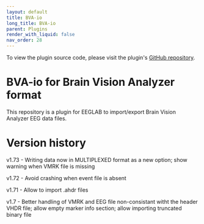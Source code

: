 ```yaml
---
layout: default
title: BVA-io
long_title: BVA-io
parent: Plugins
render_with_liquid: false
nav_order: 28
---
```

To view the plugin source code, please visit the plugin's [GitHub repository](https://github.com/sccn/bva-io).

# BVA-io for Brain Vision Analyzer format

This repository is a plugin for EEGLAB to import/export
Brain Vision Analyzer EEG data files.

# Version history
v1.73 - Writing data now in MULTIPLEXED format as a new option; show warning when VMRK file is missing

v1.72 - Avoid crashing when event file is absent

v1.71 - Allow to import .ahdr files

v1.7 - Better handling of VMRK and EEG file non-consistant witht the header VHDR file; allow empty marker info section; allow importing truncated binary file
